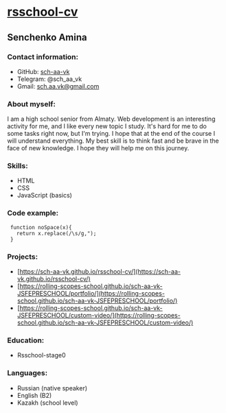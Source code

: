 # [rsschool-cv](https://sch-aa-vk.github.io/rsschool-cv/)
## Senchenko Amina
### Contact information:
* GitHub: [sch-aa-vk](https://github.com/sch-aa-vk)
* Telegram: @sch_aa_vk
* Gmail: sch.aa.vk@gmail.com

### About myself:
I am a high school senior from Almaty. Web development is an interesting activity for me, and I like every new topic I study. It's hard for me to do some tasks right now, but I'm trying. I hope that at the end of the course I will understand everything. My best skill is to think fast and be brave in the face of new knowledge. I hope they will help me on this journey.


### Skills:
* HTML
* CSS
* JavaScript (basics)

### Code example:
```
 function noSpace(x){
   return x.replace(/\s/g,");
 }
```

### Projects:
* [https://sch-aa-vk.github.io/rsschool-cv/](https://sch-aa-vk.github.io/rsschool-cv/)
* [https://rolling-scopes-school.github.io/sch-aa-vk-JSFEPRESCHOOL/portfolio/](https://rolling-scopes-school.github.io/sch-aa-vk-JSFEPRESCHOOL/portfolio/)
* [https://rolling-scopes-school.github.io/sch-aa-vk-JSFEPRESCHOOL/custom-video/](https://rolling-scopes-school.github.io/sch-aa-vk-JSFEPRESCHOOL/custom-video/)


### Education:
* Rsschool-stage0


### Languages:
* Russian (native speaker)
* English (B2)
* Kazakh (school level)